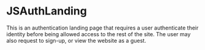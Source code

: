 # JSAuthLanding
This is an authentication landing page that requires a user authenticate their identity before being allowed access to the rest of the site. The user may also request to sign-up, or view the website as a guest.

